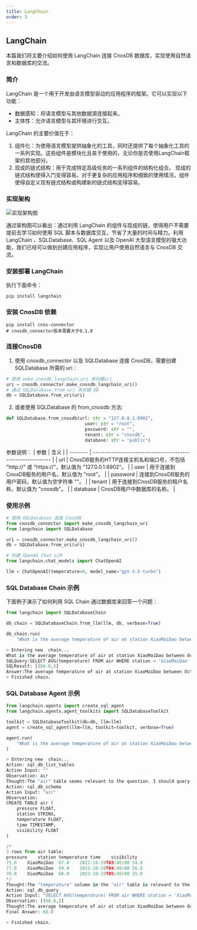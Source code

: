 ```yaml
---
title: LangChain
order: 3
---
```


## LangChain 

本篇我们将主要介绍如何使用 LangChain 连接 CnosDB 数据库，实现使用自然语言和数据库的交流。

### 简介

LangChain 是一个用于开发由语言模型驱动的应用程序的框架。它可以实现以下功能：
- 数据感知：将语言模型与其他数据源连接起来。
- 主体性：允许语言模型与其环境进行交互。

LangChain 的主要价值在于：

1. 组件化：为使用语言模型提供抽象化的工具，同时还提供了每个抽象化工具的一系列实现。这些组件是模块化且易于使用的，无论你是否使用LangChain框架的其他部分。
2. 现成的链式结构：用于完成特定高级任务的一系列组件的结构化组合。
现成的链式结构使得入门变得容易。对于更复杂的应用程序和细致的使用情况，组件使得自定义现有链式结构或构建新的链式结构变得容易。

### 实现架构
![实现架构图](/_static/img/Langchain.png)

通过架构图可以看出：通过利用 LangChain 的组件与现成的链，使得用户不需要提前去学习如何使用 SQL 脚本与数据库交互，节省了大量的时间与精力。利用 LangChain 、SQLDatabase、SQL Agent 以及 OpenAI 大型语言模型的强大功能，我们已经可以做到创建应用程序，实现让用户使用自然语言与 CnosDB 交流。

### 安装部署 LangChain
执行下面命令：
```shell
pip install langchain
```
### 安装 CnosDB 依赖
```shell
pip install cnos-connector
# cnosdb_connector版本需要大于0.1.8
```
### 连接CnosDB
1. 使用 cnosdb_connector 以及 SQLDatabase 连接 CnosDB，需要创建 SQLDatabase 所需的 uri：
```python
# 使用 make_cnosdb_langchain_uri 来创建uri
uri = cnosdb_connector.make_cnosdb_langchain_uri()
# 通过 SQLDatabase.from_uri 来创建 DB
db = SQLDatabase.from_uri(uri)
```
2. 或者使用 SQLDatabase 的 from_cnosdb 方法:
```python
def SQLDatabase.from_cnosdb(url: str = "127.0.0.1:8902",
                              user: str = "root",
                              password: str = "",
                              tenant: str = "cnosdb",
                              database: str = "public")
```
参数说明：
| 参数   | 含义                                                         |
| -------- | ------------------------------------------------------------ |
| url      | CnosDB服务的HTTP连接主机名和端口号，不包括 "http://" 或 "https://"，默认值为 "127.0.0.1:8902"。 |
| user     | 用于连接到CnosDB服务的用户名，默认值为 "root"。                |
| password | 连接到CnosDB服务的用户密码，默认值为空字符串 ""。              |
| tenant   | 用于连接到CnosDB服务的租户名称，默认值为 "cnosdb"。            |
| database | CnosDB租户中数据库的名称。                                    |

### 使用示例
```python 
# 使用 SQLDatabase 连接 CnosDB
from cnosdb_connector import make_cnosdb_langchain_uri
from langchain import SQLDatabase

uri = cnosdb_connector.make_cnosdb_langchain_uri()
db = SQLDatabase.from_uri(uri)

# 创建 OpenAI Chat LLM
from langchain.chat_models import ChatOpenAI

llm = ChatOpenAI(temperature=0, model_name="gpt-3.5-turbo")
```
### SQL Database Chain 示例

下面例子演示了如何利用 SQL Chain 通过数据库来回答一个问题：

```python
from langchain import SQLDatabaseChain

db_chain = SQLDatabaseChain.from_llm(llm, db, verbose=True)

db_chain.run(
    "What is the average temperature of air at station XiaoMaiDao between October 19, 2022 and October 20, 2022?"
```
```python
> Entering new  chain...
What is the average temperature of air at station XiaoMaiDao between October 19, 2022 and Occtober 20, 2022?
SQLQuery:SELECT AVG(temperature) FROM air WHERE station = 'XiaoMaiDao' AND time >= '2022-10-19' AND time < '2022-10-20'
SQLResult: [(68.0,)]
Answer:The average temperature of air at station XiaoMaiDao between October 19, 2022 and October 20, 2022 is 68.0.
> Finished chain.
```
### SQL Database Agent 示例
```python
from langchain.agents import create_sql_agent
from langchain.agents.agent_toolkits import SQLDatabaseToolkit

toolkit = SQLDatabaseToolkit(db=db, llm=llm)
agent = create_sql_agent(llm=llm, toolkit=toolkit, verbose=True)
```
```python
agent.run(
    "What is the average temperature of air at station XiaoMaiDao between October 19, 2022 and Occtober 20, 2022?"
)
```
```python
> Entering new  chain...
Action: sql_db_list_tables
Action Input: ""
Observation: air
Thought:The "air" table seems relevant to the question. I should query the schema of the "air" table to see what columns are available.
Action: sql_db_schema
Action Input: "air"
Observation: 
CREATE TABLE air (
	pressure FLOAT, 
	station STRING, 
	temperature FLOAT, 
	time TIMESTAMP, 
	visibility FLOAT
)

/*
3 rows from air table:
pressure	station	temperature	time	visibility
75.0	XiaoMaiDao	67.0	2022-10-19T03:40:00	54.0
77.0	XiaoMaiDao	69.0	2022-10-19T04:40:00	56.0
76.0	XiaoMaiDao	68.0	2022-10-19T05:40:00	55.0
*/
Thought:The "temperature" column in the "air" table is relevant to the question. I can query the average temperature between the specified dates.
Action: sql_db_query
Action Input: "SELECT AVG(temperature) FROM air WHERE station = 'XiaoMaiDao' AND time >= '2022-10-19' AND time <= '2022-10-20'"
Observation: [(68.0,)]
Thought:The average temperature of air at station XiaoMaiDao between October 19, 2022 and October 20, 2022 is 68.0. 
Final Answer: 68.0

> Finished chain.
```
